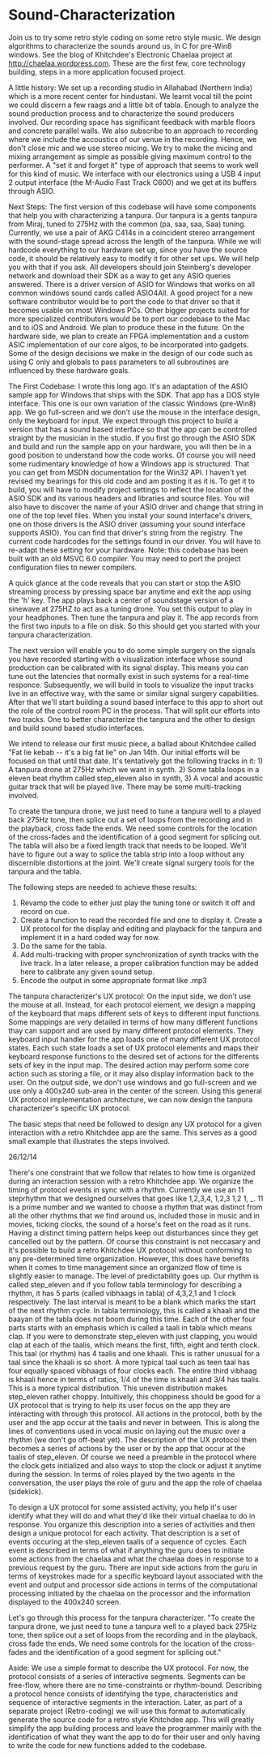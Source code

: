 Sound-Characterization
======================

Join us to try some retro style coding on some retro style music.
We design algorithms to characterize the sounds around us, in C for pre-Win8 windows.
See the blog of Khitchdee's Electronic Chaelaa project at http://chaelaa.wordpress.com. These are the first few, core technology building, steps in a more application focused project.

A little history:
We set up a recording studio in Allahabad (Northern India) which is a more recent center for hindustani. We learnt vocal till the point we could discern a few raags and a little bit of tabla. Enough to analyze the sound production process and to characterize the sound producers involved. Our recording space has significant feedback with marble floors and concrete parallel walls. We also subscribe to an approach to recording where we include the accoustics of our venue in the recording. Hence, we don't close mic and we use stereo micing. We try to make the micing and mixing arrangement as simple as possible giving maximum control to the performer. A "set it and forget it" type of approach that seems to work well for this kind of music. We interface with our electronics using a USB 4 input 2 output interface (the M-Audio Fast Track C600) and we get at its buffers through ASIO.

Next Steps:
The first version of this codebase will have some components that help you with characterizing a tanpura. Our tanpura is a gents tanpura from Miraj, tuned to 275Hz with the common (pa, saa, saa, Saa) tuning. Currently, we use a pair of AKG C414s in a coincident stereo arrangement with the sound-stage spread across the length of the tanpura. While we will hardcode everything to our hardware set up, since you have the source code, it should be relatively easy to modify it for other set ups. We will help you with that if you ask. All developers should join Steinberg's developer network and download their SDK as a way to get any ASIO queries answered. There is a driver version of ASIO for Windows that works on all common windows sound cards called ASIO4All. A good project for a new software contributor would be to port the code to that driver so that it becomes usable on most Windows PCs. Other bigger projects suited for more specialized contributors would be to port our codebase to the Mac and to iOS and Android. We plan to produce these in the future. On the hardware side, we plan to create an FPGA implementation and a custom ASIC implementation of our core algos, to be incorporated into gadgets. Some of the design decisions we make in the design of our code such as using C only and globals to pass parameters to all subroutines are influenced by these hardware goals.

The First Codebase:
I wrote this long ago. It's an adaptation of the ASIO sample app for Windows that ships with the SDK. That app has a DOS style interface. This one is our own variation of the classic Windows (pre-Win8) app. We go full-screen and we don't use the mouse in the interface design, only the keyboard for input. We expect through this project to build a version that has a sound based interface so that the app can be controlled straight by the musician in the studio. If you first go through the ASIO SDK and build and run the sample app on your hardware, you will then be in a good position to understand how the code works. Of course you will need some rudimentary knowledge of how a Windows app is structured. That you can get from MSDN documentation for the Win32 API. I haven't yet revised my bearings for this old code and am posting it as it is. To get it to build, you will have to modify project settings to reflect the location of the ASIO SDK and its various headers and libraries and source files. You will also have to discover the name of your ASIO driver and change that string in one of the top level files. When you install your sound interface's drivers, one on those drivers is the ASIO driver (assuming your sound interface supports ASIO). You can find that driver's string from the registry. The current code hardcodes for the settings found in our driver. You will have to re-adapt these setting for your hardware. Note: this codebase has been built with an old MSVC 6.0 compiler. You may need to port the project configuration files to newer compilers.

A quick glance at the code reveals that you can start or stop the ASIO streaming process by pressing space bar anytime and exit the app using the 'h' key. The app plays back a center of soundstage version of a sinewave at 275HZ to act as a tuning drone. You set this output to play in your headphones. Then tune the tanpura and play it. The app records from the first two inputs to a file on disk. So this should get you started with your tanpura characterization.

The next version will enable you to do some simple surgery on the signals you have recorded starting with a visualization interface whose sound production can be calibrated with its signal display. This means you can tune out the latencies that normally exist in such systems for a real-time responce. Subsequently, we will build in tools to visualize the input tracks live in an effective way, with the same or similar signal surgery capabilities. After that we'll start building a sound based interface to this app to short out the role of the control room PC in the process. That will split our efforts into two tracks. One to better characterize the tanpura and the other to design and build sound based studio interfaces.

We intend to release our first music piece, a ballad about Khitchdee called "Fat lie kebab -- it's a big fat lie" on Jan 14th. Our initial efforts will be focused on that until that date. It's tentatively got the following tracks in it: 1) A tanpura drone at 275Hz which we want in synth. 2) Some tabla loops in a eleven beat rhythm called step_eleven also in synth, 3) A vocal and acoustic guitar track that will be played live. There may be some multi-tracking involved.

To create the tanpura drone, we just need to tune a tanpura well to a played back 275Hz tone, then splice out a set of loops from the recording and in the playback, cross fade the ends. We need some controls for the location of the cross-fades and the identification of a good segment for splicing out. The tabla will also be a fixed length track that needs to be looped. We'll have to figure out a way to splice the tabla strip into a loop without any discernible distortions at the joint. We'll create signal surgery tools for the tanpura and the tabla.

The following steps are needed to achieve these results:
1. Revamp the code to either just play the tuning tone or switch it off and record on cue.
2. Create a function to read the recorded file and one to display it. Create a UX protocol for the display and editing and playback for the tanpura and implement it in a hard coded way for now. 
3. Do the same for the tabla.
4. Add multi-tracking with proper synchronization of synth tracks with the live track. In a later release, a proper calibration function may be added here to calibrate any given sound setup.
5. Encode the output in some appropriate format like .mp3

The tanpura characterizer's UX protocol:
On the input side, we don't use the mouse at all. Instead, for each protocol element, we design a mapping of the keyboard that maps different sets of keys to different input functions. Some mappings are very detailed in terms of how many different functions thay can support and are used by many different protocol elements. They keyboard input handler for the app loads one of many different UX protocol states. Each such state loads a set of UX protocol elements and maps their keyboard response functions to the desired set of actions for the differents sets of key in the input map. The desired action may perform some core action such as storing a file, or it may also display information back to the user. On the output side, we don't use windows and go full-screen and we use only a 400x240 sub-area in the center of the screen. Using this general UX protocol implementation architecture, we can now design the tanpura characterizer's specific UX protocol.

The basic steps that need be followed to design any UX protocol for a given interaction with a retro Khitchdee app are the same. This serves as a good small example that illustrates the steps involved. 

26/12/14

There's one constraint that we follow that relates to how time is organized during an interaction session with a retro Khitchdee app. We organize the timing of protocol events in sync with a rhythm. Currently we use an 11 steprhythm that we designed ourselves that goes like 1,2,3,4, 1,2,3 1,2 1, _. 11 is a prime number and we wanted to choose a rhythm that was distinct from all the other rhythms that we find around us, included those in music and in movies, ticking clocks, the sound of a horse's feet on the road as it runs. Having a distinct timing pattern helps keep out disturbances since they get cancelled out by the pattern. Of course this constraint is not neccasary and it's possible to build a retro Khitchdee UX protocol without conforming to any pre-determined time organization. However, this does have benefits when it comes to time management since an organized flow of time is slightly easier to manage. The level of predictability goes up. Our rhythm is called step_eleven and if you follow tabla terminology for describing a rhythm, it has 5 parts (called vibhaags in tabla) of 4,3,2,1 and 1 clock respectively. The last interval is meant to be a blank which marks the start of the next rhythm cycle. In tabla terminology, this is called a khaali and the baayan of the tabla does not boom during this time. Each of the other four parts starts with an emphasis which is called a taali in tabla which means clap. If you were to demonstrate step_eleven with just clapping, you would clap at each of the taalis, which means the first, fifth, eight and tenth clock. This taal (or rhythm) has 4 taalis and one khaali. This is rather unusual for a taal since the khaali is so short. A more typical taal such as teen taal has four equally spaced vibhaags of four clocks each. The entire third vibhaag is khaali hence in terms of ratios, 1/4 of the time is khaali and 3/4 has taalis. This is a more typical distribution. This uneven distribution makes step_eleven rather choppy. Intuitively, this choppiness should be good for a UX protocol that is trying to help its user focus on the app they are interacting with through this protocol. All actions in the protocol, both by the user and the app occur at the taalis and never in between. This is along the lines of conventions used in vocal music on laying out the music over a rhythm (we don't go off-beat yet). The description of the UX protocol then becomes a series of actions by the user or by the app that occur at the taalis of step_eleven. Of course we need a preamble in the protocol where the clock gets initialized and also ways to stop the clock or adjust it anytime during the session. In terms of roles played by the two agents in the conversation, the user plays the role of guru and the app the role of chaelaa (sidekick).

To design a UX protocol for some assisted activity, you help it's user identify what they will do and what they'd like their virtual chaelaa to do in response. You organize this description into a series of activities and then design a unique protocol for each activity. That description is a set of events occuring at the step_eleven taalis of a sequence of cycles. Each event is described in terms of what if anything the guru does to initiate some actions from the chaelaa and what the chaelaa does in response to a previous request by the guru. There are input side actions from the guru in terms of keystrokes made for a specific keyboard layout associated with the event and output and processor side actions in terms of the computational processing initiated by the chaelaa on the processor and the information displayed to the 400x240 screen.

Let's go through this process for the tanpura characterizer.
"To create the tanpura drone, we just need to tune a tanpura well to a played back 275Hz tone, then splice out a set of loops from the recording and in the playback, cross fade the ends. We need some controls for the location of the cross-fades and the identification of a good segment for splicing out."

Aside: We use a simple format to describe the UX protocol. For now, the protocol consists of a series of interactive segments. Segments can be free-flow, where there are no time-constraints or rhythm-bound. Describing a protocol hence consists of identifying the type, characteristics and sequence of interactive segments in the interaction. Later, as part of a separate project (Retro-coding) we will use this format to automatically generate the source code for a retro style Khitchdee app. This will greatly simplify the app building process and leave the programmer mainly with the identification of what they want the app to do for their user and only having to write the code for new functions added to the codebase.








